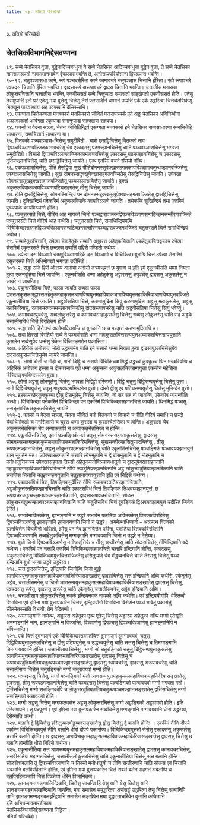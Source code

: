 ```yaml
---
title: ०३. ततियो परिच्छेदो

---
```

३. ततियो परिच्छेदो  


## चेतसिकविभागनिद्देसवण्णना

८९. सब्बे चेतसिका वुत्ता, बुद्धेनादिच्‍चबन्धुना ये सब्बे चेतसिका आदिच्‍चबन्धुना बुद्धेन वुत्ता, ते सब्बे चेतसिका नामसामञ्‍ञतो नामसमानभावेन द्वेपञ्‍ञासभवन्ति ते, अनोत्तप्पपरियोसाना द्विपञ्‍ञास भवन्ति।  
९०-९२. चतुपञ्‍ञासधा कामे, रूपे पञ्‍चदसेरिता कामे कामावचरे चतुपञ्‍ञास चित्तानि ईरिता। रूपे रूपावचरे पञ्‍चदस चित्तानि ईरिता भवन्ति। द्वादसारूपे अरूपावचरे द्वादस चित्तानि भवन्ति। चत्तालीस मनासवा लोकुत्तरचित्तानि चत्तालीस भवन्ति, एकवीससतं सब्बे चित्तुप्पादा समासतो सङ्खेपतो एकवीससतं होति। एतेसु तेसमुप्पत्तिं इतो परं एतेसु मया वुत्तेसु चित्तेसु तेसं फस्सादीनं धम्मानं उप्पत्तिं एकं एकं उद्धरित्वा चित्तचेतसिकेसु भिक्खूनं पाटवत्थाय अहं पवक्खामि देसिस्सामि।  
९३. एकग्गता चित्तेकग्गता मनक्‍कारो मनसिकारो जीवितं फस्सपञ्‍चकं एते अट्ठ चेतसिका अविनिब्भोगा अञ्‍ञमञ्‍ञतो अविगता एकुप्पादा समानुप्पादा सहक्खया सहवया।  
९४. फस्सो च वेदना सञ्‍ञा, चेतना जीवितिन्द्रियं एकग्गता मनक्‍कारो इमे चेतसिका सब्बसाधारणा सब्बचित्तेहि साधारणा, सब्बचित्तानं साधारणा वा।  
९५. वितक्‍को पञ्‍चपञ्‍ञास-चित्तेसु समुदीरितो। चारो छसट्ठिचित्तेसु वितक्‍को ताव द्विपञ्‍चविञ्‍ञाणवज्‍जितकामावचरेसु चेव एकादससु पठमज्झानचित्तेसु चाति पञ्‍चपञ्‍ञासचित्तेसु भगवता समुदीरितो। विचारो द्विपञ्‍चविञ्‍ञाणवज्‍जितकामावचरचित्तेसु एकादससु पठमज्झानचित्तेसु च एकादससु दुतियज्झानचित्तेसु चाति छसट्ठिचित्तेसु जायति। एत्थ एतस्मिं वचने संसयो नत्थि।  
९६. एकपञ्‍ञासचित्तेसु, पीति तेसट्ठिया सुखं पीतिदोमनस्सुपेक्खासहगतकायविञ्‍ञाणचतुत्थज्झानवज्‍जितेसु एकपञ्‍ञासचित्तेसु जायति। सुखं दोमनस्सदुक्खुपेक्खासहगतवज्‍जितेसु तेसट्ठिचित्तेसु जायति। उपेक्खा सोमनस्ससुखदुक्खसहगतवज्‍जितेसु पञ्‍चपञ्‍ञासचित्तेसु जायति। दुक्खं अकुसलविपाककायविञ्‍ञाणपटिघसहगतेसु तीसु चित्तेसु जायति।  
९७. होति द्वासट्ठिचित्तेसु, सोमनस्सिन्द्रियं पन दोमनस्सदुक्खसुखुपेक्खासहगतवज्‍जितेसु द्वासट्ठिचित्तेसु जायति। दुक्खिन्द्रियं पनेकस्मिं अकुसलविपाके कायविञ्‍ञाणे जायति। तथेकम्हि सुखिन्द्रियं तथा एकस्मिं पुञ्‍ञपाके कायविञ्‍ञाणे होति।  
९८. पञ्‍चुत्तरसते चित्ते, वीरियं आह नायको जिनो पञ्‍चद्वारावज्‍जनद्विपञ्‍चविञ्‍ञाणसम्पटिच्छनसन्तीरणवज्‍जिते पञ्‍चुत्तरसते चित्ते वीरियं आह कथेसि। चतुत्तरसते चित्ते, समाधिन्द्रियमब्र्वि विचिकिच्छासहगतद्विपञ्‍चविञ्‍ञाणसम्पटिच्छनसन्तीरणपञ्‍चद्वारावज्‍जनवज्‍जिते चतुत्तरसते चित्ते समाधिन्द्रियं अवोच।  
९९. सब्बाहेतुकचित्तानि, ठपेत्वा चेकहेतुके सब्बानि अट्ठारस अहेतुकचित्तानि एकहेतुकचित्तद्वयञ्‍च ठपेत्वा सेसस्मिं एकुत्तरसते चित्ते छन्दस्स उप्पत्तिं उद्दिसे पण्डितो कथेय्य।  
१००. ठपेत्वा दस विञ्‍ञाणे चक्खुविञ्‍ञाणादिके दस विञ्‍ञाणे च विचिकिच्छायुतम्पि चित्तं ठपेत्वा सेसस्मिं दसुत्तरसते चित्ते अधिमोक्खो भगवता उदीरितो।  
१०१-२. सद्धा सति हिरी ओत्तप्पं अलोभो अदोसो तत्रमज्झत्तं छ युगळा च इति इमे एकूनवीसति धम्मा नियता हुत्वा एकनवुतिया चित्ते जायन्ति। एकूनवीसति धम्मा अहेतुकेसु अट्ठारससु अपुञ्‍ञेसु द्वादससु अकुसलेसु न जायरे न जायन्ति।  
१०३. एकूनासीतिया चित्ते, पञ्‍ञा जायति सब्बदा पञ्‍ञा द्वादसअकुसलअट्ठारसअहेतुकमहाकुसलञाणविप्पयुत्तमहाविपाकञाणविप्पयुत्तमहाकिरियाञाणविप्पयुत्तवज्‍जिते एकूनासीतिया चित्ते जायति। अट्ठवीसतिया चित्ते, करुणामुदिता सियुं करुणामुदिता अट्ठसु महाकुसलेसु, अट्ठसु महाकिरियासु, रूपावचरपञ्‍चमज्झानवज्‍जितेसु द्वादसरूपावचरेसु चाति अट्ठवीसतिया चित्तेसु सियुं भवेय्युं।  
१०४. कामावचरपुञ्‍ञेसु, सब्बलोकुत्तरेसु च कामावचरमहाकुसलेसु चित्तेसु सब्बेसु लोकुत्तरेसु चाति सह अट्ठके चत्तालीसविधे चित्ते विरतित्तयं होति।  
१०५. सद्धा सति हिरोत्तप्पं अलोभादित्तयम्पि च युगळानि छ च मज्झत्तं करुणामुदितापि च।  
१०६. तथा तिस्सो विरतियो सब्बे ते पञ्‍चवीसति धम्मा महाकुसलचित्तसम्पयुत्तअब्याकतचित्तसम्पयुत्ताति कुसलेन सब्बेसुयेव धम्मेसु छेकेन विजितङ्गणेन पकासिता।  
१०७. अहिरीकं अनोत्तप्पं, मोहो उद्धच्‍चमेव चाति इमे चत्तारो धम्मा नियता हुत्वा द्वादसापुञ्‍ञचित्तेसुयेव द्वादसअकुसलचित्तेसुयेव जायरे जायन्ति।  
१०८-९. लोभो दोसो च मोहो च, मानो दिट्ठि च संसयो विचिकिच्छा मिद्धं उद्धच्‍चं कुक्‍कुच्‍चं थिनं मच्छरियम्पि च अहिरिकं अनोत्तप्पं इस्सा च दोमनस्सकं एते धम्मा अकुसला अकुसलचित्तसम्पयुत्ता एकन्तेन महेसिना विजितङ्गणविगतमलेन वुत्ता।  
११०. लोभो अट्ठसु लोभमूलेसु चित्तेसु भगवता निद्दिट्ठो दस्सितो। दिट्ठि चतूसु दिट्ठिसम्पयुत्तेसु चित्तेसु वुत्ता। मानो दिट्ठिविप्पयुत्तेसु चतूसु गाहूपवादप्पभिन्दनेन वुत्तो। दोसो द्वीसु एव पटिघसम्पयुत्तेसु चित्तेसु मुनिन्देन वुत्तो।  
१११. इस्सामच्छेरकुक्‍कुच्‍चा द्वीसु दोसमूलेसु चित्तेसु जायन्ति, नो सह सह नो जायन्ति, एकेकोव जायन्तीति अत्थो। विचिकिच्छा पनेकस्मिं विचिकिच्छा पन एकस्मिं विचिकिच्छासहगतचित्ते जायति। थिनमिद्धं पञ्‍चसु ससङ्खारिकअकुसलचित्तेसु जायति।  
११२-३. फस्सो च वेदना सञ्‍ञा, चेतना जीवितं मनो वितक्‍को च विचारो च पीति वीरियं समाधि च छन्दो चेवाधिमोक्खो च मनसिकारो च चुद्दस धम्मा कुसला च कुसलचेतसिका च होन्ति। अकुसला चेव अकुसलचेतसिका चेव अब्याकतापि च अब्याकतचेतसिका च होन्ति।  
११४. एकूनतिंसचित्तेसु, झानं पञ्‍चङ्गिकं मतं चतूसु सोमनस्ससहगताकुसलेसु, द्वादससु सोमनस्ससहगतमहाकुसलमहाविपाकमहाकिरियचित्तेसु, सुखसन्तीरणहसितुप्पादचित्तेसु , तीसु रूपपठमज्झानचित्तेसु, अट्ठसु लोकुत्तरपठमज्झानचित्तेसु चाति एकूनतिंसचित्तेसु पञ्‍चङ्गिकं पञ्‍चावयवझानयुत्तं झानं सुगतेन मतं। उपेक्खासहगतानि चत्तारि लोभमूलानि च द्वे दोसमूलानि च द्वे मोहमूलानि च मनोधातुत्तिकञ्‍च उपेक्खासहगता तिस्सो अहेतुकमनोविञ्‍ञाणधातुयो च द्वादसुपेक्खासहगतानि महाकुसलमहाविपाककिरियचित्तानि तीणि रूपदुतियज्झानचित्तानि अट्ठ लोकुत्तरदुतियज्झानचित्तानि चाति सत्ततिंस चित्तानि चतुझानङ्गयुत्तानि चतुझानावयवयुत्तानि इति एवं निद्दिसे कथेय्य।  
११५. एकादसविधं चित्तं, तिवङ्गिकमुदीरितं तीणि रूपावचरततियज्झानचित्तानि, अट्ठलोकुत्तरततियज्झानचित्तानि चाति एकादसविधं चित्तं तिवङ्गिकं तिअवयवझानयुत्तं, छ रूपावचरचतुत्थज्झानपञ्‍चमज्झानचित्तानि, द्वादसारूपावचरचित्तानि, सोळस लोकुत्तरचतुत्थज्झानपञ्‍चमज्झानचित्तानि चाति चतुतिंसविधं चित्तं दुवङ्गिकं द्विअवयवझानयुत्तं उदीरितं जिनेन ईरितं।  
११६. सभावेनावितक्‍केसु, झानङ्गानि न उद्धरे सभावेन पकतिया अवितक्‍केसु वितक्‍कविरहितेसु द्विपञ्‍चविञ्‍ञाणेसु झानङ्गानि झानावयवानि जिनो न उद्धरे। अयमेत्थाधिप्पायो – अञ्‍ञत्थ वितक्‍को झानचित्तेन विप्पहीनो भासितो, इमेसु पन नेव झानचित्तेन पहीना, पकतिया वितक्‍कविरहितानि द्विपञ्‍चविञ्‍ञाणानि सब्बाहेतुकचित्तेसु मग्गङ्गानि मग्गावयवानि जिनो न उद्धरे न देसेय्य।  
११७. बुधो जिनो द्विपञ्‍चविञ्‍ञाणेसु मनोधातुत्तिके च तीसु सन्तीरणेसु चाति सोळसचित्तेसु तीणिन्द्रियानि वदे कथेय्य। एकस्मिं पन चत्तारि एकस्मिं विचिकिच्छासहगतचित्ते चत्तारि इन्द्रियानि होन्ति, एकादससु अकुसलचित्तेसु विचिकिच्छायुत्तचित्तवज्‍जितेसु हसितुप्पादे चेव वोट्ठब्बनचित्ते चाति तेरससु चित्तेसु पञ्‍च इन्द्रियानि बुधो भगवा उद्धरे उद्धरेय्य।  
११८. सत्त द्वादसचित्तेसु, इन्द्रियानि जिनोब्र्वि जिनो बुद्धो ञाणविप्पयुत्तमहाकुसलमहाविपाकमहाकिरियासङ्खातेसु द्वादसचित्तेसु सत्त इन्द्रियानि अब्र्वि कथेसि, एकेनूनेसु अट्ठेव, चत्तालीसमनेसु च जिनो ञाणसम्पयुत्तमहाकुसलमहाविपाकमहाकिरियासङ्खातेसु द्वादससु चित्तेसु, पञ्‍चदससु रूपेसु, द्वादससु अरूपेसु चाति एकेनूनेसु चत्तालीसमनेसु अट्ठेव इन्द्रियानि अब्र्वि।  
११९. चत्तालीसाय लोकुत्तरचित्तेसु नवकं इन्द्रियनवकं नायको अब्र्वि कथेसि। एवं इन्द्रिययोगोपि, वेदितब्बो विभाविना एवं इमिना मया वुत्तप्पकारेन चित्तेसु इन्द्रिययोगो विभाविना विसेसेन पञ्‍ञं भावेतुं पकासेतुं सीलमेतस्साति विभावी, तेन वेदितब्बो।  
१२०. अमग्गङ्गानि नामेत्थ, अट्ठारस अहेतुका एत्थ एतेसु चित्तेसु अट्ठारस अहेतुका नत्थि मग्गो एतेसूति अमग्गङ्गानि नाम, झानङ्गानि न विज्‍जन्ति, विञ्‍ञाणेसु द्विपञ्‍चसु द्विपञ्‍चविञ्‍ञाणेसु झानङ्गानिपि न संविज्‍जन्ति।  
१२१. एकं चित्तं दुमग्गङ्गं एकं विचिकिच्छासहगतचित्तं दुमग्गङ्गं दुमग्गावयवं, चतूसु दिट्ठिविप्पयुत्ताकुसलचित्तेसु च द्वीसु पटिघयुत्तेसु च उद्धच्‍चयुत्तेसु चाति सत्तसु चित्तेसु च तिमग्गङ्गानि तिमग्गावयवानि होन्ति। चत्तालीसाय चित्तेसु , मग्गो सो चतुरङ्गिको चतूसु दिट्ठिसम्पयुत्ताकुसलेसु ञाणविप्पयुत्तमहाकुसलमहाविपाकमहाकिरियासङ्खातेसु द्वादससु चित्तेसु च रूपावचरदुतियततियचतुत्थपञ्‍चमज्झानसङ्खातेसु द्वादससु रूपावचरेसु, द्वादससु अरूपावचरेसु चाति चत्तालीसाय चित्तेसु चतुरङ्गिको मग्गो चतुरावयवो मग्गो होति।  
१२२. पञ्‍चद्दससु चित्तेसु, मग्गो पञ्‍चङ्गिको मतो ञाणसम्पयुत्तमहाकुसलमहाविपाकमहाकिरियासङ्खातेसु द्वादससु, तीसु रूपपठमज्झानचित्तेसु चाति पञ्‍चद्दससु चित्तेसु पञ्‍चङ्गिको पञ्‍चावयवो मग्गो भगवता मतो। द्वत्तिंसचित्तेसु मग्गो सत्तङ्गिकोपि च लोकुत्तरदुतियततियचतुत्थपञ्‍चमज्झानसङ्खातेसु द्वत्तिंसचित्तेसु मग्गो सत्तङ्गिको सत्तावयवो होति।  
१२३. मग्गो अट्ठसु चित्तेसु मग्गफलवसेन अट्ठसु लोकुत्तरचित्तेसु मग्गो अट्ठङ्गिको अट्ठावयवो होति। इति परिसमापने। तु पदपूरणे। एवं इमिना मया वुत्तप्पकारेन सब्बचित्तेसु मग्गङ्गानि मग्गावयवानि धीरो उद्धरेय्य, देसेय्याति अत्थो।  
१२४. बलानि द्वे द्विचित्तेसु हसितुप्पादवोट्ठब्बनसङ्खातेसु द्वीसु चित्तेसु द्वे बलानि होन्ति । एकस्मिं तीणि दीपये एकस्मिं विचिकिच्छायुत्ते तीणि बलानि धीरो दीपये पकासेय्य। विचिकिच्छायुत्ततो सेसेसु एकादससु अकुसलेसु चत्तारि बलानि होन्ति। छ द्वादससु ञाणविप्पयुत्तमहाकुसलमहाविपाकमहाकिरियासङ्खातेसु द्वादससु चित्तेसु छ बलानि होन्तीति धीरो निद्दिसे कथेय्य।  
१२५. एकूनासीतिया सत्त ञाणसम्पयुत्तमहाकुसलमहाविपाकमहाकिरियासङ्खातेसु द्वादससु कामावचरचित्तेसु, सत्तवीसतिया महग्गतचित्तेसु, चत्तालीसलोकुत्तरचित्तेसु चाति एकूनासीतिया चित्तेसु सत्त बलानि होन्ति। सोळसेवाबलानि तु द्विपञ्‍चविञ्‍ञाणानि च तिस्सो मनोधातुयो च तीणि सन्तीरणानि चाति सोळस एव चित्तानि अबलानि बलविरहितानि होन्ति, एवं इमिना मया वुत्तप्पकारेन चित्तं सबलं बलेन सहगतं अबलम्पि च बलविरहितञ्‍चापि चित्तं विञ्‍ञेय्यं धीरेन विजानितब्बं।  
१२६. झानङ्गमग्गङ्गबलिन्द्रियानि, चित्तेसु जायन्ति हि येसु यानि येसु चित्तेसु यानि झानङ्गमग्गङ्गबलइन्द्रियानि जायन्ति, मया समासेन समुद्धरित्वा असंसट्ठं उद्धरित्वा तेसु चित्तेसु सब्बानिपि तानि झानङ्गमग्गङ्गबलइन्द्रियानि समासेन सङ्खेपेन मया बुद्धदत्ताचरियेन वुत्तानि कथितानि।  
इति अभिधम्मावतारटीकाय  
चेतसिकविभागनिद्देसवण्णना निट्ठिता।  
ततियो परिच्छेदो।  